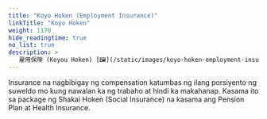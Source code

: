```yaml
---
title: "Koyo Hoken (Employment Insurance)"
linkTitle: "Koyo Hoken"
weight: 1170
hide_readingtime: true
no_list: true
description: >
   雇用保険 (Koyou Hoken) [🖼](/static/images/koyo-hoken-employment-insurance.jpg)
---
```

Insurance na nagbibigay ng compensation katumbas ng ilang porsiyento ng suweldo mo kung nawalan ka ng trabaho at hindi ka makahanap. Kasama ito sa package ng Shakai Hoken (Social Insurance) na kasama ang Pension Plan at Health Insurance.